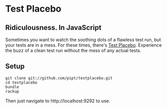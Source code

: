# Test Placebo

## Ridiculousness. In JavaScript

Sometimes you want to watch the soothing dots of a flawless test run, but your tests are in a mess.
For these times, there's [Test Placebo](http://testplacebo.com). Experience the buzz of a clean test run without the mess of any actual tests.

## Setup

    git clone git://github.com/pipt/testplacebo.git
    cd testplacebo
    bundle
    rackup

Then just navigate to http://localhost:9292 to use.
